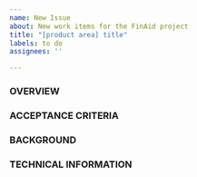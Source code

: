 ```yaml
---
name: New Issue
about: New work items for the FinAid project
title: "[product area] title"
labels: to do
assignees: ''

---
```


### OVERVIEW

### ACCEPTANCE CRITERIA

### BACKGROUND

### TECHNICAL INFORMATION
